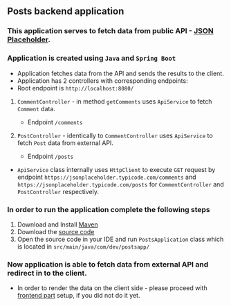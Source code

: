 ## Posts backend application

### This application serves to fetch data from public API - [JSON Placeholder](https://jsonplaceholder.typicode.com).

### Application is created using `Java` and `Spring Boot`

- Application fetches data from the API and sends the results to the client.
- Application has 2 controllers with corresponding endpoints:
- Root endpoint is `http://localhost:8080/` 
1. `CommentController` - in method `getComments` uses `ApiService`  to fetch `Comment` data.
   - Endpoint `/comments`
    

2. `PostController` - identically to `CommentController` uses `ApiService` to fetch `Post` data from external API. 
   - Endpoint `/posts`

- `ApiService` class internally uses `HttpClient` to execute `GET` request by endpoint `https://jsonplaceholder.typicode.com/comments` and `https://jsonplaceholder.typicode.com/posts` for `CommentController` and `PostController` respectively.


### In order to run the application complete the following steps
1. Download and Install [Maven](https://maven.apache.org)
2. Download the [source code](https://github.com/Likh-Alex/posts-backend)
3. Open the source code in your IDE and run `PostsApplication` class which is located in `src/main/java/com/dev/postsapp/`

### Now application is able to fetch data from external API and redirect in to the client.

- In order to render the data on the client side - please proceed with [frontend part](https://github.com/Likh-Alex/posts-frontend) setup, if you did not do it yet.



